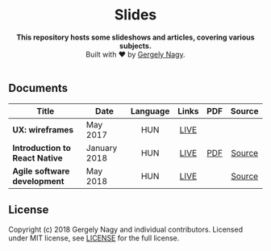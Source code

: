 <h1 align="center">Slides</h1>

<div align="center">
  <strong>This repository hosts some slideshows and articles, covering various subjects.</strong>
</div>

<div align="center">
    Built with ❤︎ by <a href="https://www.linkedin.com/in/gergely-nagy-9a8198117/">Gergely Nagy</a>.
</div>

<br />

## Documents

| Title | Date | Language | Links | PDF | Source |
| --- | --- | :---:  | :---:  | :---:  | :---:  |
| **UX: wireframes** | May 2017 | HUN | [LIVE](https://medium.com/@nagy.gergely/ux-dr%C3%B3tv%C3%A1z-646a921d7a55) | | |
| **Introduction to React Native** | January 2018 | HUN | [LIVE](http://react-native-hungary-slides.surge.sh/) | [PDF](https://github.com/gergely-nagy/react-native-slides-hungary/raw/master/pdf/React%20Native.pdf) | [Source](https://github.com/gergely-nagy/react-native-slides-hungary) |
| **Agile software development** | May 2018 | HUN | [LIVE](https://gergely-nagy.github.io/agile-slides-hungary/) |  | [Source](https://github.com/gergely-nagy/agile-slides-hungary) |

## License

Copyright (c) 2018 Gergely Nagy and individual contributors. Licensed under MIT license, see [LICENSE](LICENSE) for the full license.
